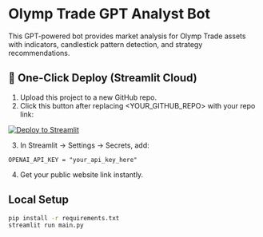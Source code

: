 
# Olymp Trade GPT Analyst Bot

This GPT-powered bot provides market analysis for Olymp Trade assets with indicators, candlestick pattern detection, and strategy recommendations.

## 🚀 One-Click Deploy (Streamlit Cloud)

1. Upload this project to a new GitHub repo.
2. Click this button after replacing <YOUR_GITHUB_REPO> with your repo link:

[![Deploy to Streamlit](https://static.streamlit.io/badges/streamlit_badge_black_white.svg)](https://share.streamlit.io/deploy?repository=<YOUR_GITHUB_REPO>)

3. In Streamlit -> Settings -> Secrets, add:
```
OPENAI_API_KEY = "your_api_key_here"
```
4. Get your public website link instantly.

## Local Setup

```bash
pip install -r requirements.txt
streamlit run main.py
```
